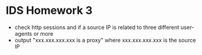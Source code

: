 # IDS Homework 3

* check http sessions and if a source IP is related to three different user-agents or more
* output "xxx.xxx.xxx.xxx is a proxy" where xxx.xxx.xxx.xxx is the source IP